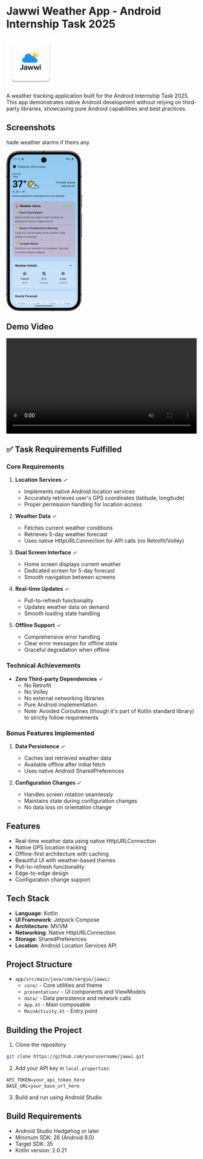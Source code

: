 # Jawwi Weather App - Android Internship Task 2025

<div>
  <img src="app/src/main/res/mipmap-xxxhdpi/ic_launcher.png" width="128" height="128" alt="Jawwi App Icon"/>
</div>

A weather tracking application built for the Android Internship Task 2025. This app demonstrates native Android development without relying on third-party libraries, showcasing pure Android capabilities and best practices.

## Screenshots
 hade weather alarms if theirs any  
<div style="display: flex; justify-content: space-between;">
    <img src="screenshots/weather_alert.png" width="200" alt="Home Screen"/>
   
</div>

## Demo Video

[//]: # ([Watch Demo Video]&#40;demo/jawwi_demo.mp4&#41;)
<div style="display: flex; justify-content: space-between;">
    <video src="demo/jawwi_demo.mp4" width="1000" alt="demo video"/>

</div>

## ✅ Task Requirements Fulfilled

### Core Requirements
1. **Location Services** ✓
   - Implements native Android location services
   - Accurately retrieves user's GPS coordinates (latitude, longitude)
   - Proper permission handling for location access

2. **Weather Data** ✓
   - Fetches current weather conditions
   - Retrieves 5-day weather forecast
   - Uses native HttpURLConnection for API calls (no Retrofit/Volley)

3. **Dual Screen Interface** ✓
   - Home screen displays current weather
   - Dedicated screen for 5-day forecast
   - Smooth navigation between screens

4. **Real-time Updates** ✓
   - Pull-to-refresh functionality
   - Updates weather data on demand
   - Smooth loading state handling

5. **Offline Support** ✓
   - Comprehensive error handling
   - Clear error messages for offline state
   - Graceful degradation when offline

### Technical Achievements

- **Zero Third-party Dependencies** ✓
  - No Retrofit
  - No Volley
  - No external networking libraries
  - Pure Android implementation
  - Note: Avoided Coroutines (though it's part of Kotlin standard library) to strictly follow requirements

### Bonus Features Implemented

1. **Data Persistence** ✓
   - Caches last retrieved weather data
   - Available offline after initial fetch
   - Uses native Android SharedPreferences

2. **Configuration Changes** ✓
   - Handles screen rotation seamlessly
   - Maintains state during configuration changes
   - No data loss on orientation change

## Features

- Real-time weather data using native HttpURLConnection
- Native GPS location tracking
- Offline-first architecture with caching
- Beautiful UI with weather-based themes
- Pull-to-refresh functionality
- Edge-to-edge design
- Configuration change support

## Tech Stack

- **Language**: Kotlin
- **UI Framework**: Jetpack Compose
- **Architecture**: MVVM
- **Networking**: Native HttpURLConnection
- **Storage**: SharedPreferences
- **Location**: Android Location Services API

## Project Structure

- `app/src/main/java/com/sergio/jawwi/`
  - `core/` - Core utilities and theme
  - `presentation/` - UI components and ViewModels
  - `data/` - Data persistence and network calls
  - `App.kt` - Main composable
  - `MainActivity.kt` - Entry point

## Building the Project

1. Clone the repository
```bash
git clone https://github.com/yourusername/jawwi.git
```

2. Add your API key in `local.properties`:
```properties
API_TOKEN=your_api_token_here
BASE_URL=your_base_url_here
```

3. Build and run using Android Studio

## Build Requirements

- Android Studio Hedgehog or later
- Minimum SDK: 26 (Android 8.0)
- Target SDK: 35
- Kotlin version: 2.0.21
